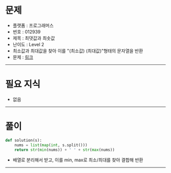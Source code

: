 # 문제
- 플랫폼 : 프로그래머스
- 번호 : 012939
- 제목 : 최댓값과 최솟값
- 난이도 : Level 2
- 최소값과 최대값을 찾아 이를 "(최소값) (최대값)"형태의 문자열을 반환
- 문제 : <a href="https://school.programmers.co.kr/learn/courses/30/lessons/12939" target="_blank">링크</a>

---

# 필요 지식
- 없음

---

# 풀이
```python
def solution(s):
    nums = list(map(int, s.split()))
    return str(min(nums)) + ' ' + str(max(nums))
```
- 배열로 분리해서 받고, 이를 min, max로 최소/최대를 찾아 결합해 반환

---

